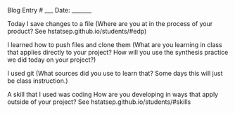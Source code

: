 Blog Entry # ___						     Date: _______


Today I save changes to a file (Where are you at in the process of your product? See hstatsep.github.io/students/#edp)

I learned how to push files and clone them  (What are you learning in class that applies directly to your project? How will you use the synthesis practice we did today on your project?)

I used git  (What sources did you use to learn that? Some days this will just be class instruction.)

A skill that I used was coding How are you developing in ways that apply outside of your project? See hstatsep.github.io/students/#skills

